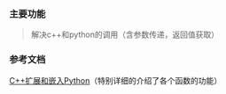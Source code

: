 ### 主要功能

> 解决c++和python的调用（含参数传递，返回值获取）

### 参考文档

[C++扩展和嵌入Python](http://www.51cto.com/specbook/17/3604.htm)（特别详细的介绍了各个函数的功能）